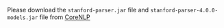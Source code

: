 Please download the `stanford-parser.jar` file and `stanford-parser-4.0.0-models.jar` file from [CoreNLP](https://stanfordnlp.github.io/CoreNLP/download.html)